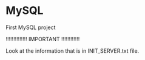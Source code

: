 # MySQL
First MySQL project

!!!!!!!!!!!!!! IMPORTANT !!!!!!!!!!!!


Look at the information that is in INIT_SERVER.txt file. 
